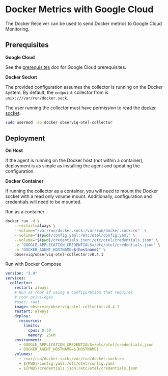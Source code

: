 # Docker Metrics with Google Cloud

The Docker Receiver can be used to send Docker metrics to Google Cloud Monitoring.

## Prerequisites

**Google Cloud**

See the [prerequisites](../prerequisites.md) doc for Google Cloud prerequisites.

**Docker Socket**

The provided configuration assumes the collector is running on the Docker system. By default, the `endpoint` collector from is `unix:///var/run/docker.sock`.

The user running the collector must have permission to read the [docker socket](https://docs.docker.com/engine/install/linux-postinstall/).

```bash
sudo usermod -aG docker observiq-otel-collector
```

## Deployment

**On Host**

If the agent is running on the Docker host (not within a container), deployment is as simple as installing the agent
and updating the configuration.

**Docker Container**

If running the collector as a container, you will need to mount the Docker socket with a read only volume mount. Additionally, configuration and credentials will need to be mounted.

Run as a container

```bash
docker run -d \
    --restart=always \
    --volume="/var/run/docker.sock:/var/run/docker.sock:ro"  \
    --volume="$(pwd)/config.yaml:/etc/otel/config.yaml" \
    --volume="$(pwd)/credentials.json:/etc/otel/credentials.json" \
    -e "GOOGLE_APPLICATION_CREDENTIALS=/etc/otel/credentials.json" \
    -e "DOCKER_AGENT_HOSTNAME=$(hostname)" \
    observiq/observiq-otel-collector:v0.4.1
```

Run with Docker Compose

```yaml
version: "3.9"
services:
  collector:
    restart: always
    # Run as root if using a configuration that requires
    # root privileges.
    #user: root
    image: observiq/observiq-otel-collector:v0.4.1
    restart: always
    deploy:
      resources:
        limits:
          cpus: 0.50
          memory: 256M
    environment:
      - GOOGLE_APPLICATION_CREDENTIALS=/etc/otel/credentials.json
      - DOCKER_AGENT_HOSTNAME=${HOSTNAME}
    volumes:
      - /var/run/docker.sock:/var/run/docker.sock:ro
      - ${PWD}/config.yaml:/etc/otel/config.yaml
      - ${PWD}/credentials.json:/etc/otel/credentials.json
```
